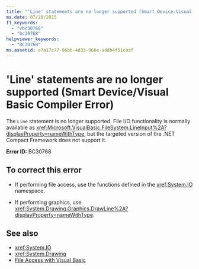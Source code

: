 ```yaml
---
title: "'Line' statements are no longer supported (Smart Device-Visual Basic Compiler Error)"
ms.date: 07/20/2015
f1_keywords: 
  - "vbc30768"
  - "bc30768"
helpviewer_keywords: 
  - "BC30768"
ms.assetid: e7a17c77-06bb-4d33-966e-addb4f51caaf
---
```

# 'Line' statements are no longer supported (Smart Device/Visual Basic Compiler Error)
The `Line` statement is no longer supported. File I/O functionality is normally available as <xref:Microsoft.VisualBasic.FileSystem.LineInput%2A?displayProperty=nameWithType>, but the targeted version of the .NET Compact Framework does not support it.  
  
 **Error ID:** BC30768  
  
## To correct this error  
  
- If performing file access, use the functions defined in the <xref:System.IO> namespace.  
  
- If performing graphics, use <xref:System.Drawing.Graphics.DrawLine%2A?displayProperty=nameWithType>.  
  
## See also

- <xref:System.IO>
- <xref:System.Drawing>
- [File Access with Visual Basic](../../visual-basic/developing-apps/programming/drives-directories-files/file-access.md)
